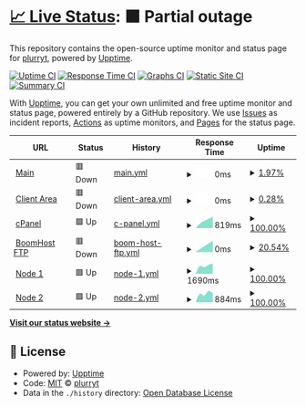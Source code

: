 # [📈 Live Status](https:///boomstatus): <!--live status--> **🟧 Partial outage**

This repository contains the open-source uptime monitor and status page for [plurryt](https://fireurl.ga), powered by [Upptime](https://github.com/upptime/upptime).

[![Uptime CI](https://github.com/pythoniaweb/boomstatus/workflows/Uptime%20CI/badge.svg)](https://github.com/pythoniaweb/boomstatus/actions?query=workflow%3A%22Uptime+CI%22)
[![Response Time CI](https://github.com/pythoniaweb/boomstatus/workflows/Response%20Time%20CI/badge.svg)](https://github.com/pythoniaweb/boomstatus/actions?query=workflow%3A%22Response+Time+CI%22)
[![Graphs CI](https://github.com/pythoniaweb/boomstatus/workflows/Graphs%20CI/badge.svg)](https://github.com/pythoniaweb/boomstatus/actions?query=workflow%3A%22Graphs+CI%22)
[![Static Site CI](https://github.com/pythoniaweb/boomstatus/workflows/Static%20Site%20CI/badge.svg)](https://github.com/pythoniaweb/boomstatus/actions?query=workflow%3A%22Static+Site+CI%22)
[![Summary CI](https://github.com/pythoniaweb/boomstatus/workflows/Summary%20CI/badge.svg)](https://github.com/pythoniaweb/boomstatus/actions?query=workflow%3A%22Summary+CI%22)

With [Upptime](https://upptime.js.org), you can get your own unlimited and free uptime monitor and status page, powered entirely by a GitHub repository. We use [Issues](https://github.com/pythoniaweb/boomstatus/issues) as incident reports, [Actions](https://github.com/pythoniaweb/boomstatus/actions) as uptime monitors, and [Pages](https:///boomstatus) for the status page.

<!--start: status pages-->
<!-- This summary is generated by Upptime (https://github.com/upptime/upptime) -->
<!-- Do not edit this manually, your changes will be overwritten -->
<!-- prettier-ignore -->
| URL | Status | History | Response Time | Uptime |
| --- | ------ | ------- | ------------- | ------ |
| <img alt="" src="https://favicons.githubusercontent.com/boomhost.ml" height="13"> [Main](https://boomhost.ml) | 🟥 Down | [main.yml](https://github.com/pythoniaweb/boomstatus/commits/HEAD/history/main.yml) | <details><summary><img alt="Response time graph" src="./graphs/main/response-time-week.png" height="20"> 0ms</summary><br><a href="https://pythoniaweb.github.io/boomstatus/history/main"><img alt="Response time 0" src="https://img.shields.io/endpoint?url=https%3A%2F%2Fraw.githubusercontent.com%2Fpythoniaweb%2Fboomstatus%2FHEAD%2Fapi%2Fmain%2Fresponse-time.json"></a><br><a href="https://pythoniaweb.github.io/boomstatus/history/main"><img alt="24-hour response time 0" src="https://img.shields.io/endpoint?url=https%3A%2F%2Fraw.githubusercontent.com%2Fpythoniaweb%2Fboomstatus%2FHEAD%2Fapi%2Fmain%2Fresponse-time-day.json"></a><br><a href="https://pythoniaweb.github.io/boomstatus/history/main"><img alt="7-day response time 0" src="https://img.shields.io/endpoint?url=https%3A%2F%2Fraw.githubusercontent.com%2Fpythoniaweb%2Fboomstatus%2FHEAD%2Fapi%2Fmain%2Fresponse-time-week.json"></a><br><a href="https://pythoniaweb.github.io/boomstatus/history/main"><img alt="30-day response time 0" src="https://img.shields.io/endpoint?url=https%3A%2F%2Fraw.githubusercontent.com%2Fpythoniaweb%2Fboomstatus%2FHEAD%2Fapi%2Fmain%2Fresponse-time-month.json"></a><br><a href="https://pythoniaweb.github.io/boomstatus/history/main"><img alt="1-year response time 0" src="https://img.shields.io/endpoint?url=https%3A%2F%2Fraw.githubusercontent.com%2Fpythoniaweb%2Fboomstatus%2FHEAD%2Fapi%2Fmain%2Fresponse-time-year.json"></a></details> | <details><summary><a href="https://pythoniaweb.github.io/boomstatus/history/main">1.97%</a></summary><a href="https://pythoniaweb.github.io/boomstatus/history/main"><img alt="All-time uptime 1.97%" src="https://img.shields.io/endpoint?url=https%3A%2F%2Fraw.githubusercontent.com%2Fpythoniaweb%2Fboomstatus%2FHEAD%2Fapi%2Fmain%2Fuptime.json"></a><br><a href="https://pythoniaweb.github.io/boomstatus/history/main"><img alt="24-hour uptime 1.97%" src="https://img.shields.io/endpoint?url=https%3A%2F%2Fraw.githubusercontent.com%2Fpythoniaweb%2Fboomstatus%2FHEAD%2Fapi%2Fmain%2Fuptime-day.json"></a><br><a href="https://pythoniaweb.github.io/boomstatus/history/main"><img alt="7-day uptime 1.97%" src="https://img.shields.io/endpoint?url=https%3A%2F%2Fraw.githubusercontent.com%2Fpythoniaweb%2Fboomstatus%2FHEAD%2Fapi%2Fmain%2Fuptime-week.json"></a><br><a href="https://pythoniaweb.github.io/boomstatus/history/main"><img alt="30-day uptime 1.97%" src="https://img.shields.io/endpoint?url=https%3A%2F%2Fraw.githubusercontent.com%2Fpythoniaweb%2Fboomstatus%2FHEAD%2Fapi%2Fmain%2Fuptime-month.json"></a><br><a href="https://pythoniaweb.github.io/boomstatus/history/main"><img alt="1-year uptime 1.97%" src="https://img.shields.io/endpoint?url=https%3A%2F%2Fraw.githubusercontent.com%2Fpythoniaweb%2Fboomstatus%2FHEAD%2Fapi%2Fmain%2Fuptime-year.json"></a></details>
| <img alt="" src="https://favicons.githubusercontent.com/area.boomhost.ml" height="13"> [Client Area](https://area.boomhost.ml) | 🟥 Down | [client-area.yml](https://github.com/pythoniaweb/boomstatus/commits/HEAD/history/client-area.yml) | <details><summary><img alt="Response time graph" src="./graphs/client-area/response-time-week.png" height="20"> 0ms</summary><br><a href="https://pythoniaweb.github.io/boomstatus/history/client-area"><img alt="Response time 0" src="https://img.shields.io/endpoint?url=https%3A%2F%2Fraw.githubusercontent.com%2Fpythoniaweb%2Fboomstatus%2FHEAD%2Fapi%2Fclient-area%2Fresponse-time.json"></a><br><a href="https://pythoniaweb.github.io/boomstatus/history/client-area"><img alt="24-hour response time 0" src="https://img.shields.io/endpoint?url=https%3A%2F%2Fraw.githubusercontent.com%2Fpythoniaweb%2Fboomstatus%2FHEAD%2Fapi%2Fclient-area%2Fresponse-time-day.json"></a><br><a href="https://pythoniaweb.github.io/boomstatus/history/client-area"><img alt="7-day response time 0" src="https://img.shields.io/endpoint?url=https%3A%2F%2Fraw.githubusercontent.com%2Fpythoniaweb%2Fboomstatus%2FHEAD%2Fapi%2Fclient-area%2Fresponse-time-week.json"></a><br><a href="https://pythoniaweb.github.io/boomstatus/history/client-area"><img alt="30-day response time 0" src="https://img.shields.io/endpoint?url=https%3A%2F%2Fraw.githubusercontent.com%2Fpythoniaweb%2Fboomstatus%2FHEAD%2Fapi%2Fclient-area%2Fresponse-time-month.json"></a><br><a href="https://pythoniaweb.github.io/boomstatus/history/client-area"><img alt="1-year response time 0" src="https://img.shields.io/endpoint?url=https%3A%2F%2Fraw.githubusercontent.com%2Fpythoniaweb%2Fboomstatus%2FHEAD%2Fapi%2Fclient-area%2Fresponse-time-year.json"></a></details> | <details><summary><a href="https://pythoniaweb.github.io/boomstatus/history/client-area">0.28%</a></summary><a href="https://pythoniaweb.github.io/boomstatus/history/client-area"><img alt="All-time uptime 0.28%" src="https://img.shields.io/endpoint?url=https%3A%2F%2Fraw.githubusercontent.com%2Fpythoniaweb%2Fboomstatus%2FHEAD%2Fapi%2Fclient-area%2Fuptime.json"></a><br><a href="https://pythoniaweb.github.io/boomstatus/history/client-area"><img alt="24-hour uptime 0.28%" src="https://img.shields.io/endpoint?url=https%3A%2F%2Fraw.githubusercontent.com%2Fpythoniaweb%2Fboomstatus%2FHEAD%2Fapi%2Fclient-area%2Fuptime-day.json"></a><br><a href="https://pythoniaweb.github.io/boomstatus/history/client-area"><img alt="7-day uptime 0.28%" src="https://img.shields.io/endpoint?url=https%3A%2F%2Fraw.githubusercontent.com%2Fpythoniaweb%2Fboomstatus%2FHEAD%2Fapi%2Fclient-area%2Fuptime-week.json"></a><br><a href="https://pythoniaweb.github.io/boomstatus/history/client-area"><img alt="30-day uptime 0.28%" src="https://img.shields.io/endpoint?url=https%3A%2F%2Fraw.githubusercontent.com%2Fpythoniaweb%2Fboomstatus%2FHEAD%2Fapi%2Fclient-area%2Fuptime-month.json"></a><br><a href="https://pythoniaweb.github.io/boomstatus/history/client-area"><img alt="1-year uptime 0.28%" src="https://img.shields.io/endpoint?url=https%3A%2F%2Fraw.githubusercontent.com%2Fpythoniaweb%2Fboomstatus%2FHEAD%2Fapi%2Fclient-area%2Fuptime-year.json"></a></details>
| <img alt="" src="https://favicons.githubusercontent.com/cpanel.boomhost.ml" height="13"> [cPanel](https://cpanel.boomhost.ml) | 🟩 Up | [c-panel.yml](https://github.com/pythoniaweb/boomstatus/commits/HEAD/history/c-panel.yml) | <details><summary><img alt="Response time graph" src="./graphs/c-panel/response-time-week.png" height="20"> 819ms</summary><br><a href="https://pythoniaweb.github.io/boomstatus/history/c-panel"><img alt="Response time 819" src="https://img.shields.io/endpoint?url=https%3A%2F%2Fraw.githubusercontent.com%2Fpythoniaweb%2Fboomstatus%2FHEAD%2Fapi%2Fc-panel%2Fresponse-time.json"></a><br><a href="https://pythoniaweb.github.io/boomstatus/history/c-panel"><img alt="24-hour response time 819" src="https://img.shields.io/endpoint?url=https%3A%2F%2Fraw.githubusercontent.com%2Fpythoniaweb%2Fboomstatus%2FHEAD%2Fapi%2Fc-panel%2Fresponse-time-day.json"></a><br><a href="https://pythoniaweb.github.io/boomstatus/history/c-panel"><img alt="7-day response time 819" src="https://img.shields.io/endpoint?url=https%3A%2F%2Fraw.githubusercontent.com%2Fpythoniaweb%2Fboomstatus%2FHEAD%2Fapi%2Fc-panel%2Fresponse-time-week.json"></a><br><a href="https://pythoniaweb.github.io/boomstatus/history/c-panel"><img alt="30-day response time 819" src="https://img.shields.io/endpoint?url=https%3A%2F%2Fraw.githubusercontent.com%2Fpythoniaweb%2Fboomstatus%2FHEAD%2Fapi%2Fc-panel%2Fresponse-time-month.json"></a><br><a href="https://pythoniaweb.github.io/boomstatus/history/c-panel"><img alt="1-year response time 819" src="https://img.shields.io/endpoint?url=https%3A%2F%2Fraw.githubusercontent.com%2Fpythoniaweb%2Fboomstatus%2FHEAD%2Fapi%2Fc-panel%2Fresponse-time-year.json"></a></details> | <details><summary><a href="https://pythoniaweb.github.io/boomstatus/history/c-panel">100.00%</a></summary><a href="https://pythoniaweb.github.io/boomstatus/history/c-panel"><img alt="All-time uptime 100.00%" src="https://img.shields.io/endpoint?url=https%3A%2F%2Fraw.githubusercontent.com%2Fpythoniaweb%2Fboomstatus%2FHEAD%2Fapi%2Fc-panel%2Fuptime.json"></a><br><a href="https://pythoniaweb.github.io/boomstatus/history/c-panel"><img alt="24-hour uptime 100.00%" src="https://img.shields.io/endpoint?url=https%3A%2F%2Fraw.githubusercontent.com%2Fpythoniaweb%2Fboomstatus%2FHEAD%2Fapi%2Fc-panel%2Fuptime-day.json"></a><br><a href="https://pythoniaweb.github.io/boomstatus/history/c-panel"><img alt="7-day uptime 100.00%" src="https://img.shields.io/endpoint?url=https%3A%2F%2Fraw.githubusercontent.com%2Fpythoniaweb%2Fboomstatus%2FHEAD%2Fapi%2Fc-panel%2Fuptime-week.json"></a><br><a href="https://pythoniaweb.github.io/boomstatus/history/c-panel"><img alt="30-day uptime 100.00%" src="https://img.shields.io/endpoint?url=https%3A%2F%2Fraw.githubusercontent.com%2Fpythoniaweb%2Fboomstatus%2FHEAD%2Fapi%2Fc-panel%2Fuptime-month.json"></a><br><a href="https://pythoniaweb.github.io/boomstatus/history/c-panel"><img alt="1-year uptime 100.00%" src="https://img.shields.io/endpoint?url=https%3A%2F%2Fraw.githubusercontent.com%2Fpythoniaweb%2Fboomstatus%2FHEAD%2Fapi%2Fc-panel%2Fuptime-year.json"></a></details>
| <img alt="" src="https://favicons.githubusercontent.com/mftp.boomhost.ml" height="13"> [BoomHost FTP](https://mftp.boomhost.ml) | 🟥 Down | [boom-host-ftp.yml](https://github.com/pythoniaweb/boomstatus/commits/HEAD/history/boom-host-ftp.yml) | <details><summary><img alt="Response time graph" src="./graphs/boom-host-ftp/response-time-week.png" height="20"> 0ms</summary><br><a href="https://pythoniaweb.github.io/boomstatus/history/boom-host-ftp"><img alt="Response time 0" src="https://img.shields.io/endpoint?url=https%3A%2F%2Fraw.githubusercontent.com%2Fpythoniaweb%2Fboomstatus%2FHEAD%2Fapi%2Fboom-host-ftp%2Fresponse-time.json"></a><br><a href="https://pythoniaweb.github.io/boomstatus/history/boom-host-ftp"><img alt="24-hour response time 0" src="https://img.shields.io/endpoint?url=https%3A%2F%2Fraw.githubusercontent.com%2Fpythoniaweb%2Fboomstatus%2FHEAD%2Fapi%2Fboom-host-ftp%2Fresponse-time-day.json"></a><br><a href="https://pythoniaweb.github.io/boomstatus/history/boom-host-ftp"><img alt="7-day response time 0" src="https://img.shields.io/endpoint?url=https%3A%2F%2Fraw.githubusercontent.com%2Fpythoniaweb%2Fboomstatus%2FHEAD%2Fapi%2Fboom-host-ftp%2Fresponse-time-week.json"></a><br><a href="https://pythoniaweb.github.io/boomstatus/history/boom-host-ftp"><img alt="30-day response time 0" src="https://img.shields.io/endpoint?url=https%3A%2F%2Fraw.githubusercontent.com%2Fpythoniaweb%2Fboomstatus%2FHEAD%2Fapi%2Fboom-host-ftp%2Fresponse-time-month.json"></a><br><a href="https://pythoniaweb.github.io/boomstatus/history/boom-host-ftp"><img alt="1-year response time 0" src="https://img.shields.io/endpoint?url=https%3A%2F%2Fraw.githubusercontent.com%2Fpythoniaweb%2Fboomstatus%2FHEAD%2Fapi%2Fboom-host-ftp%2Fresponse-time-year.json"></a></details> | <details><summary><a href="https://pythoniaweb.github.io/boomstatus/history/boom-host-ftp">20.54%</a></summary><a href="https://pythoniaweb.github.io/boomstatus/history/boom-host-ftp"><img alt="All-time uptime 20.54%" src="https://img.shields.io/endpoint?url=https%3A%2F%2Fraw.githubusercontent.com%2Fpythoniaweb%2Fboomstatus%2FHEAD%2Fapi%2Fboom-host-ftp%2Fuptime.json"></a><br><a href="https://pythoniaweb.github.io/boomstatus/history/boom-host-ftp"><img alt="24-hour uptime 20.54%" src="https://img.shields.io/endpoint?url=https%3A%2F%2Fraw.githubusercontent.com%2Fpythoniaweb%2Fboomstatus%2FHEAD%2Fapi%2Fboom-host-ftp%2Fuptime-day.json"></a><br><a href="https://pythoniaweb.github.io/boomstatus/history/boom-host-ftp"><img alt="7-day uptime 20.54%" src="https://img.shields.io/endpoint?url=https%3A%2F%2Fraw.githubusercontent.com%2Fpythoniaweb%2Fboomstatus%2FHEAD%2Fapi%2Fboom-host-ftp%2Fuptime-week.json"></a><br><a href="https://pythoniaweb.github.io/boomstatus/history/boom-host-ftp"><img alt="30-day uptime 20.54%" src="https://img.shields.io/endpoint?url=https%3A%2F%2Fraw.githubusercontent.com%2Fpythoniaweb%2Fboomstatus%2FHEAD%2Fapi%2Fboom-host-ftp%2Fuptime-month.json"></a><br><a href="https://pythoniaweb.github.io/boomstatus/history/boom-host-ftp"><img alt="1-year uptime 20.54%" src="https://img.shields.io/endpoint?url=https%3A%2F%2Fraw.githubusercontent.com%2Fpythoniaweb%2Fboomstatus%2FHEAD%2Fapi%2Fboom-host-ftp%2Fuptime-year.json"></a></details>
| <img alt="" src="https://favicons.githubusercontent.com/order.boomhost.ml" height="13"> [Node 1](http://order.boomhost.ml) | 🟩 Up | [node-1.yml](https://github.com/pythoniaweb/boomstatus/commits/HEAD/history/node-1.yml) | <details><summary><img alt="Response time graph" src="./graphs/node-1/response-time-week.png" height="20"> 1690ms</summary><br><a href="https://pythoniaweb.github.io/boomstatus/history/node-1"><img alt="Response time 1690" src="https://img.shields.io/endpoint?url=https%3A%2F%2Fraw.githubusercontent.com%2Fpythoniaweb%2Fboomstatus%2FHEAD%2Fapi%2Fnode-1%2Fresponse-time.json"></a><br><a href="https://pythoniaweb.github.io/boomstatus/history/node-1"><img alt="24-hour response time 1690" src="https://img.shields.io/endpoint?url=https%3A%2F%2Fraw.githubusercontent.com%2Fpythoniaweb%2Fboomstatus%2FHEAD%2Fapi%2Fnode-1%2Fresponse-time-day.json"></a><br><a href="https://pythoniaweb.github.io/boomstatus/history/node-1"><img alt="7-day response time 1690" src="https://img.shields.io/endpoint?url=https%3A%2F%2Fraw.githubusercontent.com%2Fpythoniaweb%2Fboomstatus%2FHEAD%2Fapi%2Fnode-1%2Fresponse-time-week.json"></a><br><a href="https://pythoniaweb.github.io/boomstatus/history/node-1"><img alt="30-day response time 1690" src="https://img.shields.io/endpoint?url=https%3A%2F%2Fraw.githubusercontent.com%2Fpythoniaweb%2Fboomstatus%2FHEAD%2Fapi%2Fnode-1%2Fresponse-time-month.json"></a><br><a href="https://pythoniaweb.github.io/boomstatus/history/node-1"><img alt="1-year response time 1690" src="https://img.shields.io/endpoint?url=https%3A%2F%2Fraw.githubusercontent.com%2Fpythoniaweb%2Fboomstatus%2FHEAD%2Fapi%2Fnode-1%2Fresponse-time-year.json"></a></details> | <details><summary><a href="https://pythoniaweb.github.io/boomstatus/history/node-1">100.00%</a></summary><a href="https://pythoniaweb.github.io/boomstatus/history/node-1"><img alt="All-time uptime 100.00%" src="https://img.shields.io/endpoint?url=https%3A%2F%2Fraw.githubusercontent.com%2Fpythoniaweb%2Fboomstatus%2FHEAD%2Fapi%2Fnode-1%2Fuptime.json"></a><br><a href="https://pythoniaweb.github.io/boomstatus/history/node-1"><img alt="24-hour uptime 100.00%" src="https://img.shields.io/endpoint?url=https%3A%2F%2Fraw.githubusercontent.com%2Fpythoniaweb%2Fboomstatus%2FHEAD%2Fapi%2Fnode-1%2Fuptime-day.json"></a><br><a href="https://pythoniaweb.github.io/boomstatus/history/node-1"><img alt="7-day uptime 100.00%" src="https://img.shields.io/endpoint?url=https%3A%2F%2Fraw.githubusercontent.com%2Fpythoniaweb%2Fboomstatus%2FHEAD%2Fapi%2Fnode-1%2Fuptime-week.json"></a><br><a href="https://pythoniaweb.github.io/boomstatus/history/node-1"><img alt="30-day uptime 100.00%" src="https://img.shields.io/endpoint?url=https%3A%2F%2Fraw.githubusercontent.com%2Fpythoniaweb%2Fboomstatus%2FHEAD%2Fapi%2Fnode-1%2Fuptime-month.json"></a><br><a href="https://pythoniaweb.github.io/boomstatus/history/node-1"><img alt="1-year uptime 100.00%" src="https://img.shields.io/endpoint?url=https%3A%2F%2Fraw.githubusercontent.com%2Fpythoniaweb%2Fboomstatus%2FHEAD%2Fapi%2Fnode-1%2Fuptime-year.json"></a></details>
| <img alt="" src="https://favicons.githubusercontent.com/order.boomhost.ml" height="13"> [Node 2](http://order.boomhost.ml) | 🟩 Up | [node-2.yml](https://github.com/pythoniaweb/boomstatus/commits/HEAD/history/node-2.yml) | <details><summary><img alt="Response time graph" src="./graphs/node-2/response-time-week.png" height="20"> 884ms</summary><br><a href="https://pythoniaweb.github.io/boomstatus/history/node-2"><img alt="Response time 884" src="https://img.shields.io/endpoint?url=https%3A%2F%2Fraw.githubusercontent.com%2Fpythoniaweb%2Fboomstatus%2FHEAD%2Fapi%2Fnode-2%2Fresponse-time.json"></a><br><a href="https://pythoniaweb.github.io/boomstatus/history/node-2"><img alt="24-hour response time 884" src="https://img.shields.io/endpoint?url=https%3A%2F%2Fraw.githubusercontent.com%2Fpythoniaweb%2Fboomstatus%2FHEAD%2Fapi%2Fnode-2%2Fresponse-time-day.json"></a><br><a href="https://pythoniaweb.github.io/boomstatus/history/node-2"><img alt="7-day response time 884" src="https://img.shields.io/endpoint?url=https%3A%2F%2Fraw.githubusercontent.com%2Fpythoniaweb%2Fboomstatus%2FHEAD%2Fapi%2Fnode-2%2Fresponse-time-week.json"></a><br><a href="https://pythoniaweb.github.io/boomstatus/history/node-2"><img alt="30-day response time 884" src="https://img.shields.io/endpoint?url=https%3A%2F%2Fraw.githubusercontent.com%2Fpythoniaweb%2Fboomstatus%2FHEAD%2Fapi%2Fnode-2%2Fresponse-time-month.json"></a><br><a href="https://pythoniaweb.github.io/boomstatus/history/node-2"><img alt="1-year response time 884" src="https://img.shields.io/endpoint?url=https%3A%2F%2Fraw.githubusercontent.com%2Fpythoniaweb%2Fboomstatus%2FHEAD%2Fapi%2Fnode-2%2Fresponse-time-year.json"></a></details> | <details><summary><a href="https://pythoniaweb.github.io/boomstatus/history/node-2">100.00%</a></summary><a href="https://pythoniaweb.github.io/boomstatus/history/node-2"><img alt="All-time uptime 100.00%" src="https://img.shields.io/endpoint?url=https%3A%2F%2Fraw.githubusercontent.com%2Fpythoniaweb%2Fboomstatus%2FHEAD%2Fapi%2Fnode-2%2Fuptime.json"></a><br><a href="https://pythoniaweb.github.io/boomstatus/history/node-2"><img alt="24-hour uptime 100.00%" src="https://img.shields.io/endpoint?url=https%3A%2F%2Fraw.githubusercontent.com%2Fpythoniaweb%2Fboomstatus%2FHEAD%2Fapi%2Fnode-2%2Fuptime-day.json"></a><br><a href="https://pythoniaweb.github.io/boomstatus/history/node-2"><img alt="7-day uptime 100.00%" src="https://img.shields.io/endpoint?url=https%3A%2F%2Fraw.githubusercontent.com%2Fpythoniaweb%2Fboomstatus%2FHEAD%2Fapi%2Fnode-2%2Fuptime-week.json"></a><br><a href="https://pythoniaweb.github.io/boomstatus/history/node-2"><img alt="30-day uptime 100.00%" src="https://img.shields.io/endpoint?url=https%3A%2F%2Fraw.githubusercontent.com%2Fpythoniaweb%2Fboomstatus%2FHEAD%2Fapi%2Fnode-2%2Fuptime-month.json"></a><br><a href="https://pythoniaweb.github.io/boomstatus/history/node-2"><img alt="1-year uptime 100.00%" src="https://img.shields.io/endpoint?url=https%3A%2F%2Fraw.githubusercontent.com%2Fpythoniaweb%2Fboomstatus%2FHEAD%2Fapi%2Fnode-2%2Fuptime-year.json"></a></details>

<!--end: status pages-->

[**Visit our status website →**](https:///boomstatus)

## 📄 License

- Powered by: [Upptime](https://github.com/upptime/upptime)
- Code: [MIT](./LICENSE) © [plurryt](https://fireurl.ga)
- Data in the `./history` directory: [Open Database License](https://opendatacommons.org/licenses/odbl/1-0/)
